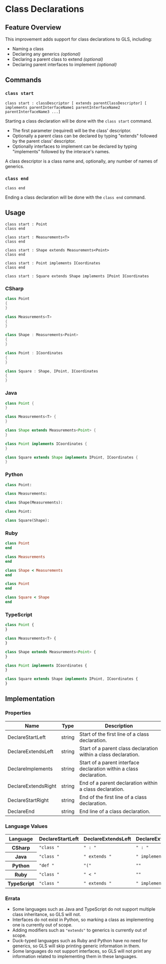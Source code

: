 # Class Declarations

## Feature Overview

This improvement adds support for class declarations to GLS, including:

* Naming a class
* Declaring any generics *(optional)*
* Declaring a parent class to extend *(optional)*
* Declaring parent interfaces to implement *(optional)*


## Commands

### `class start`

`class start : classDescriptor [ extends parentClassDescriptor] [ implements parentInterfaceName1 parentInterfaceName2 parentInterfaceName3 ...] `

Starting a class declaration will be done with the `class start` command. 
* The first parameter (required) will be the class' descriptor.
* Optionally a parent class can be declared by typing "extends" followed by the parent class' descriptor.
* Optionally interfaces to implement can be declared by typing "implements" followed by the interace's names.

A class descriptor is a class name and, optionally, any number of names of generics.

### `class end`

`class end`

Ending a class declaration will be done with the `class end` command.


## Usage

```
class start : Point
class end

class start : Measurements<T> 
class end

class start : Shape extends Measurements<Point>
class end

class start : Point implements ICoordinates
class end

class start : Square extends Shape implements IPoint ICoordinates
```

### CSharp

```csharp
class Point
{
}

class Measurements<T>
{
}

class Shape : Measurements<Point>
{
}

class Point : ICoordinates
{
}

class Square : Shape, IPoint, ICoordinates
{
}
```

### Java

```java
class Point {
}

class Measurements<T> {
}

class Shape extends Measurements<Point> {
}

class Point implements ICoordinates {
}

class Square extends Shape implements IPoint, ICoordinates {
}
```

### Python

```python
class Point:

class Measurements:

class Shape(Measurements):

class Point:

class Square(Shape):

```

### Ruby

```ruby
class Point
end

class Measurements
end

class Shape < Measurements
end

class Point
end

class Square < Shape
end
```

### TypeScript

```typescript
class Point {
}

class Measurements<T> {
}

class Shape extends Measurements<Point> {
}

class Point implements ICoordinates {
}

class Square extends Shape implements IPoint, ICoordinates {
}
```


## Implementation

### Properties

<table>
    <thead>
        <th>Name</th>
        <th>Type</th>
        <th>Description</th>
    </thead>
    <tbody>
        <tr>
            <td>DeclareStartLeft</td>
            <td>string</td>
            <td>Start of the first line of a class declaration.</td>
        </tr>
        <tr>
            <td>DeclareExtendsLeft</td>
            <td>string</td>
            <td>Start of a parent class declaration within a class declaration.</td>
        </tr>
        <tr>
            <td>DeclareImplements</td>
            <td>string</td>
            <td>Start of a parent interface declaration within a class declaration.</td>
        </tr>
        <tr>
            <td>DeclareExtendsRight</td>
            <td>string</td>
            <td>End of a parent declaration within a class declaration.</td>
        </tr>
        <tr>
            <td>DeclareStartRight</td>
            <td>string</td>
            <td>End of the first line of a class declaration.</td>
        </tr>
        <tr>
            <td>DeclareEnd</td>
            <td>string</td>
            <td>End line of a class declaration.</td>
        </tr>
    </tbody>
</table>

### Language Values

<table>
    <thead>
        <th>Language</th>
        <th>DeclareStartLeft</th>
        <th>DeclareExtendsLeft</th>
        <th>DeclareExtendsRight</th>
        <th>DeclareStartRight</th>
        <th>DeclareEnd</th>
    </thead>
    <tbody>
        <tr>
            <th>CSharp</th>
            <td><code>"class "</code></td>
            <td><code>" : "</code></td>
            <td><code>" : "</code></td>
            <td><code>""</code></td>
            <td><code>"\n{"</code></td>
            <td><code>"}"</code></td>
        </tr>
        <tr>
            <th>Java</th>
            <td><code>"class "</code></td>
            <td><code>" extends "</code></td>
            <td><code>" implements "</code></td>
            <td><code>""</code></td>
            <td><code>"{"</code></td>
            <td><code>"}"</code></td>
        </tr>
        <tr>
            <th>Python</th>
            <td><code>"def "</code></td>
            <td><code>"("</code></td>
            <td><code>""</code></td>
            <td><code>")"</code></td>
            <td><code>":"</code></td>
            <td><code>""</code></td>
        </tr>
        <tr>
            <th>Ruby</th>
            <td><code>"class "</code></td>
            <td><code>" < "</code></td>
            <td><code>""</code></td>
            <td><code>""</code></td>
            <td><code>""</code></td>
            <td><code>"end"</code></td>
        </tr>
        <tr>
            <th>TypeScript</th>
            <td><code>"class "</code></td>
            <td><code>" extends "</code></td>
            <td><code>" implements "</code></td>
            <td><code>""</code></td>
            <td><code>"{"</code></td>
            <td><code>"}"</code></td>
        </tr>
    </tbody>
</table>

### Errata

* Some languages such as Java and TypeScript do not support multiple class inheritance, so GLS will not.
* Interfaces do not exist in Python, so marking a class as implementing one is currently out of scope.
* Adding modifiers such as `"extends"` to generics is currently out of scope.
* Duck-typed languages such as Ruby and Python have no need for generics, so GLS will skip printing generic information in them.
* Some languages do not support interfaces, so GLS will not print any information related to implementing them in these languages.

